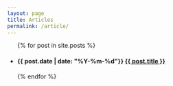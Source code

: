 ```yaml
---
layout: page
title: Articles
permalink: /article/
---
```


<ul>
  {% for post in site.posts %}
    <li>
      <h4><span >{{ post.date | date: "%Y-%m-%d"}}</span> <a href="{{ post.url }}">{{ post.title }}</a></h4>
    </li>
  {% endfor %}
</ul>
